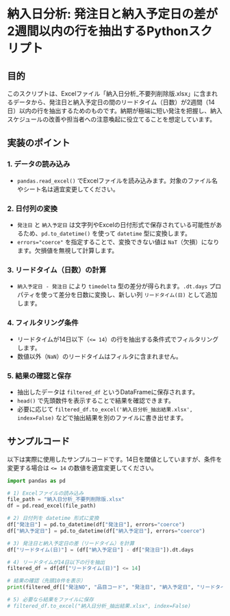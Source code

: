 # 納入日分析: 発注日と納入予定日の差が2週間以内の行を抽出するPythonスクリプト

## 目的

このスクリプトは、Excelファイル「納入日分析_不要列削除版.xlsx」に含まれるデータから、発注日と納入予定日の間のリードタイム（日数）が2週間（14日）以内の行を抽出するためのものです。納期が極端に短い発注を把握し、納入スケジュールの改善や担当者への注意喚起に役立てることを想定しています。

## 実装のポイント

### 1. データの読み込み

- `pandas.read_excel()` でExcelファイルを読み込みます。対象のファイル名やシート名は適宜変更してください。

### 2. 日付列の変換

- `発注日` と `納入予定日` は文字列やExcelの日付形式で保存されている可能性があるため、`pd.to_datetime()` を使って `datetime` 型に変換します。
- `errors="coerce"` を指定することで、変換できない値は `NaT`（欠損）になります。欠損値を無視して計算します。

### 3. リードタイム（日数）の計算

- `納入予定日 - 発注日` により `timedelta` 型の差分が得られます。`.dt.days` プロパティを使って差分を日数に変換し、新しい列 `リードタイム(日)` として追加します。

### 4. フィルタリング条件

- リードタイムが14日以下（`<= 14`）の行を抽出する条件式でフィルタリングします。
- 数値以外（`NaN`）のリードタイムはフィルタに含まれません。

### 5. 結果の確認と保存

- 抽出したデータは `filtered_df` というDataFrameに保存されます。
- `head()` で先頭数件を表示することで結果を確認できます。
- 必要に応じて `filtered_df.to_excel('納入日分析_抽出結果.xlsx', index=False)` などで抽出結果を別のファイルに書き出せます。

## サンプルコード

以下は実際に使用したサンプルコードです。14日を閾値としていますが、条件を変更する場合は `<= 14` の数値を適宜変更してください。

```python
import pandas as pd

# 1) Excelファイルの読み込み
file_path = "納入日分析_不要列削除版.xlsx"
df = pd.read_excel(file_path)

# 2) 日付列を datetime 形式に変換
df["発注日"] = pd.to_datetime(df["発注日"], errors="coerce")
df["納入予定日"] = pd.to_datetime(df["納入予定日"], errors="coerce")

# 3) 発注日と納入予定日の差（リードタイム）を計算
df["リードタイム(日)"] = (df["納入予定日"] - df["発注日"]).dt.days

# 4) リードタイムが14日以下の行を抽出
filtered_df = df[df["リードタイム(日)"] <= 14]

# 結果の確認（先頭10件を表示）
print(filtered_df[["発注NO", "品目コード", "発注日", "納入予定日", "リードタイム(日)"]].head(10))

# 5) 必要なら結果をファイルに保存
# filtered_df.to_excel("納入日分析_抽出結果.xlsx", index=False)
